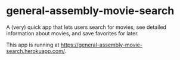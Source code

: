 # general-assembly-movie-search
A (very) quick app that lets users search for movies, see detailed information about movies, and save favorites for later.

This app is running at https://general-assembly-movie-search.herokuapp.com/.
